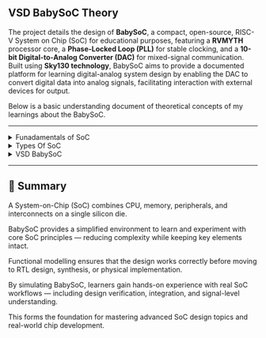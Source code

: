## VSD BabySoC Theory


The project details the design of **BabySoC**, a compact, open-source, RISC-V System on Chip (SoC) for educational purposes, featuring a **RVMYTH** processor core, a **Phase-Locked Loop (PLL)** for stable clocking, and a **10-bit Digital-to-Analog Converter (DAC)** for mixed-signal communication. Built using **Sky130 technology**, BabySoC aims to provide a documented platform for learning digital-analog system design by enabling the DAC to convert digital data into analog signals, facilitating interaction with external devices for output.

Below is a basic understanding document of theoretical concepts of my learnings about the BabySoC.

---
<details>
   <summary> Funadamentals of SoC </summary>

   ### 📖 Theory – Fundamentals of SoC

A **System on a Chip (SoC)** is a **single integrated circuit (IC)** that combines multiple electronic components, such as processors, memory, input/output ports, and various functional units like GPUs and modems, into one compact chip. SoCs are foundational to modern electronics, notably in smartphones, tablets, and laptops, because their high integration:  

- Reduces device size 📏  
- Decreases power consumption ⚡  
- Optimizes performance by shortening signal paths 🚀  
- Offers significant cost benefits 💰  

### 🛠 What SoC Includes

1. **Central Processing Unit (CPU):**  
   The "brain" of the SoC, responsible for executing instructions and managing tasks for the overall system 🧠

2. **Memory:**  
   Includes on-chip RAM **(Random Access Memory)** for temporary data storage and ROM **(Read-Only Memory)** for permanent system instructions and firmware 💾

3. **Input/Output (I/O) Interfaces:**  
   Allows the SoC to communicate with other devices and components, such as USB, SPI, and I2C 🔌

4. **Power Management Units:**  
   Circuits designed to manage and optimize the power consumption of the entire system, crucial for battery-powered devices 🔋

5. **Digital Signal Processor (DSP):**  
   Optimized for signal processing tasks, such as data collection, processing, and decoding images 🎵📷

6. **Connectivity Modules:**  
   Integrated components for wireless communication, such as Wi-Fi and Bluetooth 🌐

---

### ✨ Benefits of SoCs

1. **Miniaturization:** Enables smaller and more portable electronic devices 📱  
2. **Performance:** Reduced distances between components on a single chip improve signal integrity and speed ⚡  
3. **Power Efficiency:** Highly integrated designs often lead to lower overall power consumption 🔋  
4. **Cost-Effectiveness:** Mass production of a single complex chip can be more economical than manufacturing and assembling many separate chips 💰  
5. **Customization:** SoCs can be tailored with specific components to meet the unique requirements of different electronic systems 🎯  

---

### 🌍 Where You Can Find SoCs

SoCs are used in a vast array of devices:  

1. **Mobile Devices:** Smartphones and tablets heavily rely on SoCs for their compact design and diverse functionality 📱  
2. **Computers:** Used in laptops and desktops to integrate essential components 💻  
3. **Automotive Systems:** Improving processing power and connectivity in modern vehicles 🚗  
4. **Wearable Devices:** Essential for integrating powerful computing into small, wearable form factors ⌚  
5. **Medical Devices:** Enhancing processing capabilities in patient monitoring and diagnostic equipment 🏥  

---

### 🔹 Examples of Popular SoCs

1. **Apple A-series:** The processor at the core of iPhones, such as the A15 Bionic or A16 Bionic 🍏  
2. **Apple M-series:** Powerful SoCs found in modern MacBooks and iPads, like the M1 or M2 💻  
3. **Qualcomm Snapdragon:** Prevalent in many Android phones and gaming devices 🐉  
4. **Samsung Exynos:** Samsung's proprietary SoC, found in some Galaxy phones and other devices 📱  
5. **MediaTek:** Another major SoC manufacturer, with chips integrated into a variety of consumer electronic devices 🎛

</details>

<details>
<summary> Types Of SoC </summary>


### 1. Microcontroller-based SoCs

These SoCs are engineered for low-power consumption and executing simple, dedicated control functions.

Core: Built around a microcontroller (MCU).

Purpose: Designed for simple control tasks where minimal processing and maximum battery life are required.

Applications: Ideal for loT devices, small sensors, basic home appliances, and embedded automotive systems.

Key Advantage: Exceptional power efficiency and highly optimized for repetitive, real-time control loops.

### 2. Microprocessor-based SoCs

These architectures are designed for handling complex tasks, running full operating systems, and managing extensive data processing.

Core: Features a powerful microprocessor (MPU).

Purpose: To manage multiple concurrent tasks and support complex, interactive applications.

Applications: Commonly found in smartphones, tablets, and advanced single-board computers that require high computational power.

Key Advantage: Higher processing capability necessary for demanding, data-intensive, and interactive user experiences.

### 3. Application-Specific SoCs (ASICs)

These SoCs are custom-designed for maximum efficiency and speed in one specific, high-performance area.


Core: Highly specialized logic and accelerated computing blocks.

Purpose: Optimized for single-domain tasks that require massive parallel processing or extreme throughput.

Applications: Graphics Processing Units (GPUs), AI/Machine Learning accelerators, high-speed network processors, and custom industrial controllers.

Key Advantage: Achieves superior performance and energy efficiency for its specific task compared to general-purpose architectures.


</details>

<details>
<summary> VSD BabySoC </summary>

### 🧠 VSDBabySoC Overview

* BabySoC is a small, open-source System-on-Chip (SoC) built using the RISC-V architecture.

* Designed to test 3 open-source IP cores — CPU, PLL, and DAC — and analyze their analog behavior.

* Built for learning SoC integration of digital and analog blocks.



---

### ⚙️ Key Components

1. **CPU – RVMYTH**

* 32-bit RISC-V based microprocessor core developed by VSD Corp.

* Implements RV32I instruction set (basic integer instructions).

* Pipeline stages: IF → ID → EX → MEM → WB.

* Receives clock from PLL and communicates externally via SPI interface.

* Output is sent to DAC for analog conversion.

* Runs at 1.8V for low power consumption.



---

2. **Clock Generator – 8x PLL**

PLL (Phase-Locked Loop) generates a high-frequency clock from a slower reference clock.

Main parts:

* Phase Detector: Compares input and output phases.

* Loop Filter: Removes unwanted noise.

* VCO: Generates clock controlled by input voltage.

* Feedback Divider: Divides frequency by 8 (8x PLL → output = 8× input frequency).


**Purpose:**

* Multiplies clock frequency for high-speed SoC operations.

* Distributes clean, stable clock signals across the chip.

* Reduces jitter and noise for reliable performance.




---

3. **Output Interface – 10-bit DAC**

* DAC (Digital-to-Analog Converter) converts digital signals into continuous analog output.

* Acts as a bridge between the digital CPU output and real-world analog devices.

**Key Features:**

* Resolution: 10-bit → 1024 output levels.

* Speed: Determines how fast conversions occur (sample rate).


* Used here for analog signal output of CPU data.



---

### ⚡ Power & Mixed-Signal Design

* Mixed-signal SoC: Combines digital (RVMYTH) and analog (PLL + DAC) components.

* Operates at multiple voltages —

>> 1.8V → RVMYTH (digital)

>> 3.3V → DAC and SPI (analog/peripheral)


* **Level Shifters (LS):**

>> Convert signals between 1.8V and 3.3V domains.

>> Ensure correct communication between digital and analog parts.




---

### 🎓 Why BabySoC is Ideal for Learning

* Simplified SoC with only 3 IP cores – CPU, PLL, DAC.

* Demonstrates key SoC integration challenges like:

* Clock generation and synchronization

* Mixed voltage operation

* Digital–analog interfacing


Completely open-source – all IPs are transparent and editable.

Great for understanding real-world SoC design concepts in a clean, educational setup.

---

🧩 Role of Functional Modelling

Functional modelling is the first step in SoC design and verification.

It checks whether the system’s logic and functionality work as expected before creating the detailed RTL or hardware layout.

Helps in identifying and fixing design errors early, saving time and effort during later design stages.

In the case of VSDBabySoC, functional modelling allows testing how the RVMYTH CPU, PLL, and DAC interact together in simulation.

Tools like Verilog simulators can be used to verify data flow, clock synchronization, and digital-to-analog conversion behavior.

This step bridges concept to implementation, helping students understand SoC system behavior before fabrication.


</details>


---

## 🧾 Summary

A System-on-Chip (SoC) combines CPU, memory, peripherals, and interconnects on a single silicon die.

BabySoC provides a simplified environment to learn and experiment with core SoC principles — reducing complexity while keeping key elements intact.

Functional modelling ensures that the design works correctly before moving to RTL design, synthesis, or physical implementation.

By simulating BabySoC, learners gain hands-on experience with real SoC workflows — including design verification, integration, and signal-level understanding.

This forms the foundation for mastering advanced SoC design topics and real-world chip development.